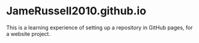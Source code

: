 # JameRussell2010.github.io
This is a learning experience of setting up a repository in GitHub pages, for a website project. 
